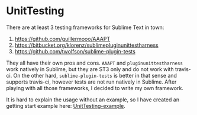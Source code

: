 UnitTesting
===================
There are at least 3 testing frameworks for Sublime Text in town: 

1. https://github.com/guillermooo/AAAPT
2. https://bitbucket.org/klorenz/sublimepluginunittestharness
3. https://github.com/twolfson/sublime-plugin-tests

They all have their own pros and cons. `AAAPT` and `pluginunittestharness` work natively in Sublime, but they are ST3 only and do not work with travis-ci. On the other hard, `sublime-plugin-tests` is better in that sense and supports travis-ci, however tests are not run natively in Sublime. After playing with all those frameworks, I decided to write my own framework.

It is hard to explain the usage without an example, so I have created an getting start example here: [UnitTesting-example](https://github.com/randy3k/UnitTesting-example).
